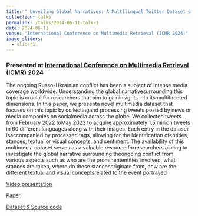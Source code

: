 ```yaml
---
title: " Unveiling Global Narratives: A Multilingual Twitter Dataset of News Media on the Russo-Ukrainian Conflict"
collection: talks
permalink: /talks/2024-06-11-talk-1
date: 2024-06-11
venue: "International Conference on Multimedia Retrieval (ICMR 2024)"
image_sliders:
  - slider1
---
```


### Presented at [International Conference on Multimedia Retrieval (ICMR) 2024](https://icmr2024.org/)

The ongoing Russo-Ukrainian conflict has been a subject of intense media coverage worldwide. Understanding the global narrativesurrounding this topic is crucial for researchers that aim to gaininsights into its multifaceted dimensions. In this paper, we presenta novel multimedia dataset that focuses on this topic by collectingand processing tweets posted by news or media companies on socialmedia across the globe. We collected tweets from February 2022 toMay 2023 to acquire approximately 1.5 million tweets in 60 different languages along with their images. Each entry in the dataset isaccompanied by processed tags, allowing for the identification ofentities, stances, textual or visual concepts, and sentiment. The availability of this multimedia dataset serves as a valuable resource forresearchers aiming to investigate the global narrative surrounding theongoing conflict from various aspects such as who are the prominententities involved, what stances are taken, where do these stancesoriginate from, how are the different textual and visual conceptsrelated to the event portrayed

[Video presentation](https://av.tib.eu/media/68187)

[Paper](https://arxiv.org/pdf/2306.12886.pdf)

[Dataset & Source code](https://github.com/sherzod-hakimov/ru-ua-news-discourse-twitter)

